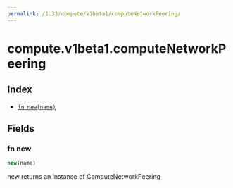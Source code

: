 ```yaml
---
permalink: /1.33/compute/v1beta1/computeNetworkPeering/
---
```


# compute.v1beta1.computeNetworkPeering



## Index

* [`fn new(name)`](#fn-new)

## Fields

### fn new

```ts
new(name)
```

new returns an instance of ComputeNetworkPeering